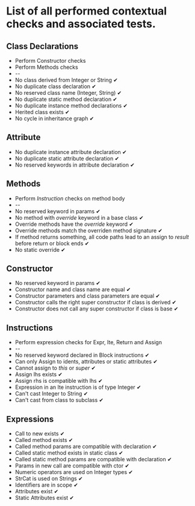 # List of all performed contextual checks and associated tests.

## Class Declarations

* Perform Constructor checks
* Perform Methods checks
* --
* No class derived from Integer or String ✔
* No duplicate class declaration ✔
* No reserved class name (Integer, String) ✔
* No duplicate static method declaration ✔
* No duplicate instance method declarations ✔
* Herited class exists ✔
* No cycle in inheritance graph ✔

## Attribute

* No duplicate instance attribute declaration ✔
* No duplicate static attribute declaration ✔
* No reserved keywords in attribute declaration ✔

## Methods

* Perform *Instruction* checks on method body
* --
* No reserved keyword in params ✔
* No method with *override* keyword in a base class ✔
* Override methods have the *override* keyword ✔
* Override methods match the overriden method signature ✔
* If method returns something, all code paths lead to an assign to *result* before return or block ends ✔
* No static override ✔

## Constructor

* No reserved keyword in params ✔
* Constructor name and class name are equal ✔
* Constructor parameters and class parameters are equal ✔
* Constructor calls the right super constructor if class is derived ✔
* Constructor does not call any super constructor if class is base ✔

## Instructions

* Perform expression checks for Expr, Ite, Return and Assign
* --
* No reserved keyword declared in Block instructions ✔
* Can only Assign to idents, attributes or static attributes ✔
* Cannot assign to *this* or *super* ✔
* Assign lhs exists ✔
* Assign rhs is compatible with lhs ✔
* Expression in an Ite instruction is of type Integer ✔
* Can't cast Integer to String ✔
* Can't cast from class to subclass ✔

## Expressions

* Call to new exists ✔
* Called method exists ✔
* Called method params are compatible with declaration ✔
* Called static method exists in static class ✔
* Called static method params are compatible with declaration ✔
* Params in new call are compatible with ctor ✔
* Numeric operators are used on Integer types ✔
* StrCat is used on Strings ✔
* Identifiers are in scope ✔
* Attributes exist ✔
* Static Attributes exist ✔
